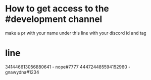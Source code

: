 # How to get access to the #development channel
make a pr with your name under this line with your discord id and tag

# line
341446613056880641 - nope#7777
444724485594152960 - gnawydna#1234
